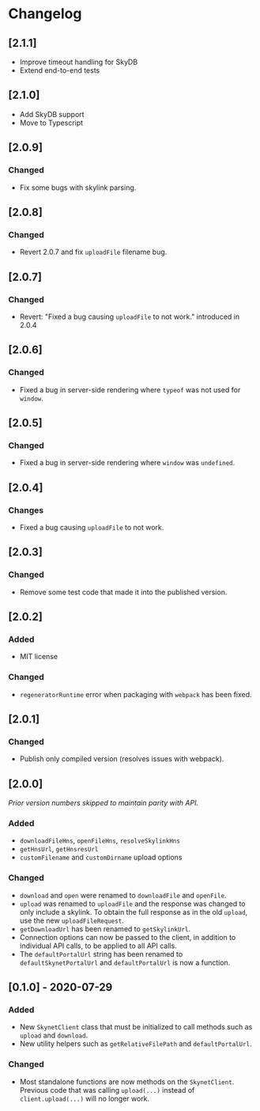 # Changelog

## [2.1.1]

- Improve timeout handling for SkyDB
- Extend end-to-end tests

## [2.1.0]

- Add SkyDB support
- Move to Typescript

## [2.0.9]

### Changed

- Fix some bugs with skylink parsing.

## [2.0.8]

### Changed

- Revert 2.0.7 and fix `uploadFile` filename bug.

## [2.0.7]

### Changed

- Revert: "Fixed a bug causing `uploadFile` to not work." introduced in 2.0.4

## [2.0.6]

### Changed

- Fixed a bug in server-side rendering where `typeof` was not used for `window`.

## [2.0.5]

### Changed

- Fixed a bug in server-side rendering where `window` was `undefined`.

## [2.0.4]

### Changes

- Fixed a bug causing `uploadFile` to not work.

## [2.0.3]

### Changed

- Remove some test code that made it into the published version.

## [2.0.2]

### Added

- MIT license

### Changed

- `regeneratorRuntime` error when packaging with `webpack` has been fixed.

## [2.0.1]

### Changed

- Publish only compiled version (resolves issues with webpack).

## [2.0.0]

_Prior version numbers skipped to maintain parity with API._

### Added

- `downloadFileHns`, `openFileHns`, `resolveSkylinkHns`
- `getHnsUrl`, `getHnsresUrl`
- `customFilename` and `customDirname` upload options

### Changed

- `download` and `open` were renamed to `downloadFile` and `openFile`.
- `upload` was renamed to `uploadFile` and the response was changed to only
  include a skylink. To obtain the full response as in the old `upload`, use the
  new `uploadFileRequest`.
- `getDownloadUrl` has been renamed to `getSkylinkUrl`.
- Connection options can now be passed to the client, in addition to individual
  API calls, to be applied to all API calls.
- The `defaultPortalUrl` string has been renamed to `defaultSkynetPortalUrl` and
  `defaultPortalUrl` is now a function.

## [0.1.0] - 2020-07-29

### Added

- New `SkynetClient` class that must be initialized to call methods such as
  `upload` and `download`.
- New utility helpers such as `getRelativeFilePath` and `defaultPortalUrl`.

### Changed

- Most standalone functions are now methods on the `SkynetClient`. Previous code
  that was calling `upload(...)` instead of `client.upload(...)` will no longer
  work.
